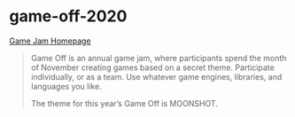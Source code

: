 # game-off-2020
[Game Jam Homepage](https://itch.io/jam/game-off-2020)

> Game Off is an annual game jam, where participants spend the month of November creating games based on a secret theme. Participate individually, or as a team. Use whatever game engines, libraries, and languages you like.
>
> The theme for this year’s Game Off is MOONSHOT. 
